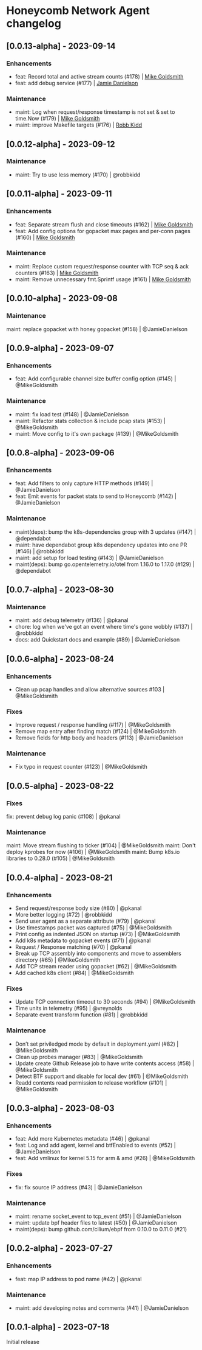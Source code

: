 # Honeycomb Network Agent changelog

## [0.0.13-alpha] - 2023-09-14

### Enhancements

- feat: Record total and active stream counts (#178) | [Mike Goldsmith](https://github.com/MikeGoldsmith)
- feat: add debug service (#177) | [Jamie Danielson](https://github.com/JamieDanielson)

### Maintenance

- maint: Log when request/response timestamp is not set & set to time.Now (#179) | [Mike Goldsmith](https://github.com/MikeGoldsmith)
- maint: improve Makefile targets (#176) | [Robb Kidd](https://github.com/robbkidd)

## [0.0.12-alpha] - 2023-09-12

### Maintenance

- maint: Try to use less memory (#170) | @robbkidd

## [0.0.11-alpha] - 2023-09-11

### Enhancements

- feat: Separate stream flush and close timeouts (#162) | [Mike Goldsmith](https://github.com/MikeGoldsmith)
- feat: Add config options for gopacket max pages and per-conn pages (#160) | [Mike Goldsmith](https://github.com/MikeGoldsmith)

### Maintenance

- maint: Replace custom request/response counter with TCP seq & ack counters (#163) | [Mike Goldsmith](https://github.com/MikeGoldsmith)
- maint: Remove unnecessary fmt.Sprintf usage (#161) | [Mike Goldsmith](https://github.com/MikeGoldsmith)

## [0.0.10-alpha] - 2023-09-08

### Maintenance

maint: replace gopacket with honey gopacket (#158) | @JamieDanielson

## [0.0.9-alpha] - 2023-09-07

### Enhancements

- feat: Add configurable channel size buffer config option (#145) | @MikeGoldsmith

### Maintenance

- maint: fix load test  (#148) | @JamieDanielson
- maint: Refactor stats collection & include pcap stats (#153) | @MikeGoldsmith
- maint: Move config to it's own package (#139) | @MikeGoldsmith

## [0.0.8-alpha] - 2023-09-06

### Enhancements

- feat: Add filters to only capture HTTP methods (#149) | @JamieDanielson
- feat: Emit events for packet stats to send to Honeycomb (#142) | @JamieDanielson

### Maintenance

- maint(deps): bump the k8s-dependencies group with 3 updates (#147) | @dependabot
- maint: have dependabot group k8s dependency updates into one PR (#146) | @robbkidd
- maint: add setup for load testing (#143) | @JamieDanielson
- maint(deps): bump go.opentelemetry.io/otel from 1.16.0 to 1.17.0 (#129) | @dependabot

## [0.0.7-alpha] - 2023-08-30

### Maintenance

- maint: add debug telemetry (#136) | @pkanal
- chore: log when we've got an event where time's gone wobbly (#137) | @robbkidd
- docs: add Quickstart docs and example (#89) | @JamieDanielson

## [0.0.6-alpha] - 2023-08-24

### Enhancements

- Clean up pcap handles and allow alternative sources #103 | @MikeGoldsmith

### Fixes

- Improve request / response handling (#117) | @MikeGoldsmith
- Remove map entry after finding match (#124) | @MikeGoldsmith
- Remove fields for http body and headers (#113) | @JamieDanielson

### Maintenance

- Fix typo in request counter (#123) | @MikeGoldsmith

## [0.0.5-alpha] - 2023-08-22

### Fixes

fix: prevent debug log panic (#108) | @pkanal

### Maintenance

maint: Move stream flushing to ticker (#104) | @MikeGoldsmith
maint: Don't deploy kprobes for now (#106) | @MikeGoldsmith
maint: Bump k8s.io libraries to 0.28.0 (#105) | @MikeGoldsmith

## [0.0.4-alpha] - 2023-08-21

### Enhancements

- Send request/response body size (#80) | @pkanal
- More better logging (#72) | @robbkidd
- Send user agent as a separate attribute (#79) | @pkanal
- Use timestamps packet was captured (#75)  | @MikeGoldsmith
- Print config as indented JSON on startup (#73)  | @MikeGoldsmith
- Add k8s metadata to gopacket events (#71) | @pkanal
- Request / Response matching (#70) | @pkanal
- Break up TCP assembly into components and move to assemblers directory (#65) | @MikeGoldsmith
- Add TCP stream reader using gopacket (#62) | @MikeGoldsmith
- Add cached k8s client (#84) | @MikeGoldsmith

### Fixes

- Update TCP connection timeout to 30 seconds (#94) | @MikeGoldsmith
- Time units in telemetry (#95) | @vreynolds
- Separate event transform function (#81) | @robbkidd

### Maintenance

- Don’t set priviledged mode by default in deployment.yaml (#82) | @MikeGoldsmith
- Clean up probes manager (#83) | @MikeGoldsmith
- Update create Github Release job to have write contents access (#58) | @MikeGoldsmith
- Detect BTF support and disable for local dev (#61) | @MikeGoldsmith
- Readd contents read permission to release workflow (#101) | @MikeGoldsmith

## [0.0.3-alpha] - 2023-08-03

### Enhancements

- feat: Add more Kubernetes metadata (#46) | @pkanal
- feat: Log and add agent, kernel and btfEnabled to events (#52) | @JamieDanielson
- feat: Add vmlinux for kernel 5.15 for arm & amd (#26) | @MikeGoldsmith

### Fixes

- fix: fix source IP address (#43) | @JamieDanielson

### Maintenance

- maint: rename socket_event to tcp_event (#51) | @JamieDanielson
- maint: update bpf header files to latest (#50) | @JamieDanielson
- maint(deps): bump github.com/cilium/ebpf from 0.10.0 to 0.11.0 (#21)

## [0.0.2-alpha] - 2023-07-27

### Enhancements

- feat: map IP address to pod name (#42) | @pkanal

### Maintenance

- maint: add developing notes and comments (#41) | @JamieDanielson

## [0.0.1-alpha] - 2023-07-18

Initial release
